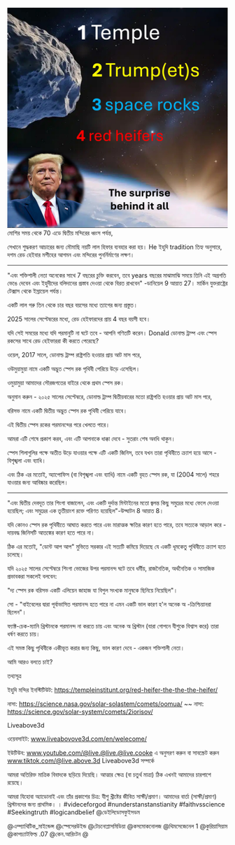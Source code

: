 ![Video cover image](../cover.jpg)
মোশির সময় থেকে 70 এডে দ্বিতীয় মন্দিরের ধ্বংস পর্যন্ত,

সেখানে শুদ্ধকরণ আচারের জন্য মৌমাছি নয়টি লাল হিফার ব্যবহার করা হয়। He ইহুদি tradition তিহ্য অনুসারে, দশম রেড হেইবার মশীহের আগমন এবং মন্দিরের পুনর্নির্মাণের লক্ষণ।

---

"এবং শক্তিশালী নেতা অনেকের সাথে 7 বছরের চুক্তি করবেন, তবে years বছরের মাঝামাঝি সময়ে তিনি এই অগ্রগতি ভেঙে দেবেন এবং ইহুদীদের বলিদানের প্রস্তাব দেওয়া থেকে বিরত রাখবেন" -ডানিয়েল 9 আয়াত 27। মার্কিন যুক্তরাষ্ট্রের টেক্সাস থেকে ইস্রায়েল পর্যন্ত।

একটি লাল গরু তিন থেকে চার বছর বয়সের মধ্যে ত্যাগের জন্য প্রস্তুত।

2025 সালের সেপ্টেম্বরের মধ্যে, রেড হেইফারদের প্রায় 4 বছর বয়সী হবে।

যদি সেই সময়ের মধ্যে যদি পরমানুটি না ঘটে তবে - আপনি গণিতটি করেন। Donald ডোনাল্ড ট্রাম্প এবং স্পেস রকসের সাথে রেড হেইফাররা কী করতে পেরেছে?

ওয়েল, 2017 সালে, ডোনাল্ড ট্রাম্প রাষ্ট্রপতি হওয়ার প্রায় আট মাস পরে,

ওউমুয়ামুয়া নামে একটি অদ্ভুত স্পেস রক পৃথিবী পেরিয়ে উড়ে এসেছিল।

ওমুয়ামুয়া আমাদের সৌরজগতের বাইরে থেকে প্রথম স্পেস রক।

অনুমান করুন - ২০২৫ সালের সেপ্টেম্বরে, ডোনাল্ড ট্রাম্প দ্বিতীয়বারের মতো রাষ্ট্রপতি হওয়ার প্রায় আট মাস পরে,

বরিসভ নামে একটি দ্বিতীয় অদ্ভুত স্পেস রক পৃথিবী পেরিয়ে যাবে।

এই দ্বিতীয় স্পেস রকের পরমানন্দের পরে খেলতে পারে।

আমরা এটি শেষে প্রকাশ করব, এবং এটি আপনাকে ধাক্কা দেবে - সুতরাং শেষ অবধি থাকুন।

স্পেস শিলাগুলির পক্ষে অতীত উড়ে যাওয়ার পক্ষে এটি একটি জিনিস, তবে যখন তারা পৃথিবীতে ক্র্যাশ হয়ে আসে - বিশৃঙ্খলা এবং ব্যাধি।

এবং ঠিক এর মতোই, অ্যাপোফিস (বা বিশৃঙ্খলা এবং ব্যাধি) নামে একটি বৃহত স্পেস রক, যা (2004 সালে) শহরে যাওয়ার জন্য আবিষ্কার করেছিল।

---

"এবং দ্বিতীয় দেবদূত তার শিংগা বাজালেন, এবং একটি দুর্দান্ত মিন্টাইনের মতো জ্বলন্ত কিছু সমুদ্রের মধ্যে ফেলে দেওয়া হয়েছিল; এবং সমুদ্রের এক তৃতীয়াংশ রক্তে পরিণত হয়েছিল"-উদ্ঘাটন 8 আয়াত 8।

যদি কোনও স্পেস রক পৃথিবীতে আঘাত করতে পারে এবং মারাত্মক ক্ষতির কারণ হতে পারে, তবে সত্যকে আড়াল করে - দায়বদ্ধ জিনিসটি আতঙ্কের কারণ হতে পারে না।

ঠিক এর মতোই, "ডোন্ট আপ আপ" মুভিতে সরকার এই সত্যটি কমিয়ে দিয়েছে যে একটি ধূমকেতু পৃথিবীতে ক্র্যাশ হতে চলেছে।

যদি ২০২৫ সালের সেপ্টেম্বরে শিংগা ভোজের উপর পরমানন্দ ঘটে তবে ধর্মীয়, রাজনৈতিক, অর্থনৈতিক ও সামাজিক প্রভাবকরা সকলেই বলবেন:

"দ্য স্পেস রক বরিসভ একটি এলিয়েন জাহাজ যা বিপুল সংখ্যক মানুষকে ছিনিয়ে নিয়েছিল"।

সো - "বাইবেলের দ্বারা পূর্বাভাসিত পরমানন্দ হতে পারে না এমন একটি ভাল কারণ হ'ল অনেক অ -ক্রিশ্চিয়ানরা ছিলেন"।

ফ্যাক্ট-চেক-ম্যানি খ্রিস্টানকে পরমানন্দ না করতে চায় এবং অনেক অ খ্রিস্টান (যারা গোপনে যীশুকে বিশ্বাস করে) তারা ধর্ষণ করতে চায়।

এই সমস্ত কিছু পৃথিবীকে একীভূত করার জন্য কিছু, ভাল কারণ দেবে - একজন শক্তিশালী নেতা।

আমি আরও বলতে চাই?

তথ্যসূত্র

ইহুদি মন্দির ইনস্টিটিউট: https://templeinstitunt.org/red-heifer-the-the-the-heifer/

নাসা: https://science.nasa.gov/solar-solastem/comets/oomua/ ~~ নাসা: https://science.gov/solar-system/comets/2iorisov/

Liveabove3d

ওয়েবসাইট: www.liveabovove3d.com/en/welecome/

ইউটিউব: www.youtube.com/@live.@live.@live.cooke এ অনুসরণ করুন বা সাবস্ক্রেট করুন www.tiktok.com/@live.above.3d Liveabove3d সম্পর্কে

আমরা অতিরিক্ত মাত্রিক বিবাদকে ছড়িয়ে দিয়েছি। আত্মার ক্ষেত্র (বা চতুর্থ মাত্রা) ঠিক এখনই আমাদের চারপাশে রয়েছে।

আমরা যিহোবা অ্যাডোনাই এবং তাঁর প্রকাশের চিত্র: যীশু খ্রীষ্টের জীবিত সাক্ষী/প্রমাণ। আমাদের বার্তা (সাক্ষী/প্রমাণ) খ্রিস্টানদের জন্য প্রাথমিক। । #videceforgod #nunderstanstanstianity #faithvsscience #Seekingtruth #logicandbelief @ডেইলিডোসফুইসডম


@এম্প্যাথিটিক_মাইন্ডেন্স @স্পেসেরউইন্ড @টেচনোপ্লাসমিডিয়া @কসমোকনোলজ @থিমসেজেনেল 1 @কুরিয়াসিয়াম @কাপচ্যাটফিল্ড .07 @কেন.আরিংটন @

















